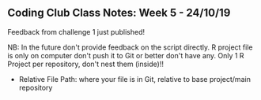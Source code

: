 ## Coding Club Class Notes: Week 5 - 24/10/19


Feedback from challenge 1 just published!

NB: In the future don't provide feedback on the script directly. R project file is only on computer don't push it to Git or better don't have any.
Only 1 R Project per repository, don't nest them (inside)!!

- Relative File Path: where your file is in Git, relative to base project/main repository




